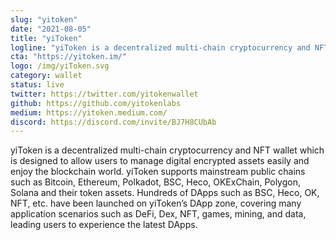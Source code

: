 ```yaml
---
slug: "yitoken"
date: "2021-08-05"
title: "yiToken"
logline: "yiToken is a decentralized multi-chain cryptocurrency and NFT wallet which supports chains such as Bitcoin, Ethereum, Polkadot, BSC, Heco, OKExChain, Polygon, Solana."
cta: "https://yitoken.im/"
logo: /img/yiToken.svg
category: wallet
status: live
twitter: https://twitter.com/yitokenwallet
github: https://github.com/yitokenlabs
medium: https://yitoken.medium.com/
discord: https://discord.com/invite/BJ7H8CUbAb
---
```


yiToken is a decentralized multi-chain cryptocurrency and NFT wallet which is designed to allow users to manage digital encrypted assets easily and enjoy the blockchain world. yiToken supports mainstream public chains such as Bitcoin, Ethereum, Polkadot, BSC, Heco, OKExChain, Polygon, Solana and their token assets. Hundreds of DApps such as BSC, Heco, OK, NFT, etc. have been launched on yiToken’s DApp zone, covering many application scenarios such as DeFi, Dex, NFT, games, mining, and data, leading users to experience the latest DApps.
